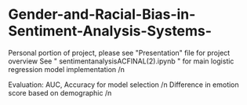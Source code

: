 # Gender-and-Racial-Bias-in-Sentiment-Analysis-Systems-
Personal portion of project, please see "Presentation" file for project overview
See "
sentimentanalysisACFINAL(2).ipynb " for main logistic regression model implementation /n

Evaluation: AUC, Accuracy for model selection /n
Difference in emotion score based on demographic /n
